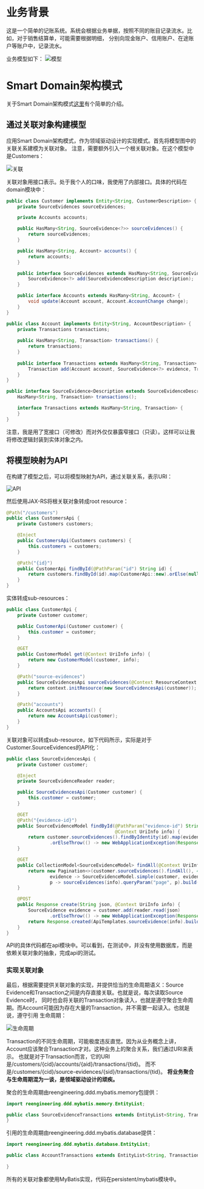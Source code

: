 # 业务背景

这是一个简单的记账系统。系统会根据业务单据，按照不同的账目记录流水。比如，对于销售结算单，可能需要根据明细，
分别向现金账户、信用账户、在途账户等账户中，记录流水。

业务模型如下：
![模型](public/model.jpg?raw=true "模型")

# Smart Domain架构模式

关于Smart Domain架构模式[这里](public/Smart%20Domain%20Pattern.pdf?raw=true)有个简单的介绍。 

## 通过关联对象构建模型

应用Smart Domain架构模式，作为领域驱动设计的实现模式。首先将模型图中的关联关系建模为关联对象。
注意，需要额外引入一个根关联对象。在这个模型中是Customers：

![关联](public/association.jpg?raw=true "关联")

关联对象用接口表示。处于我个人的口味，我使用了内部接口。具体的代码在domain模块中：

```java
public class Customer implements Entity<String, CustomerDescription> {
    private SourceEvidences sourceEvidences;

    private Accounts accounts;

    public HasMany<String, SourceEvidence<?>> sourceEvidences() {
        return sourceEvidences;
    }

    public HasMany<String, Account> accounts() {
        return accounts;
    }

    public interface SourceEvidences extends HasMany<String, SourceEvidence<?>> {
        SourceEvidence<?> add(SourceEvidenceDescription description);
    }

    public interface Accounts extends HasMany<String, Account> {
        void update(Account account, Account.AccountChange change);
    }
}

public class Account implements Entity<String, AccountDescription> {
    private Transactions transactions;
    
    public HasMany<String, Transaction> transactions() {
        return transactions;
    }
    
    public interface Transactions extends HasMany<String, Transaction> {
        Transaction add(Account account, SourceEvidence<?> evidence, TransactionDescription description);
    }
}

public interface SourceEvidence<Description extends SourceEvidenceDescription> extends Entity<String, Description> {
    HasMany<String, Transaction> transactions();

    interface Transactions extends HasMany<String, Transaction> {
    }
}
```

注意，我是用了宽接口（可修改）而对外仅仅暴露窄接口（只读）。这样可以让我将修改逻辑封装到实体对象之内。

## 将模型映射为API

在构建了模型之后，可以将模型映射为API，通过关联关系，表示URI：

![API](public/api.jpg?raw=true "API")

然后使用JAX-RS将根关联对象转成root resource：

```java
@Path("/customers")
public class CustomersApi {
    private Customers customers;

    @Inject
    public CustomersApi(Customers customers) {
        this.customers = customers;
    }

    @Path("{id}")
    public CustomerApi findById(@PathParam("id") String id) {
        return customers.findById(id).map(CustomerApi::new).orElse(null);
    }
}
```

实体转成sub-resources：
```java
public class CustomerApi {
    private Customer customer;

    public CustomerApi(Customer customer) {
        this.customer = customer;
    }

    @GET
    public CustomerModel get(@Context UriInfo info) {
        return new CustomerModel(customer, info);
    }

    @Path("source-evidences")
    public SourceEvidencesApi sourceEvidences(@Context ResourceContext context) {
        return context.initResource(new SourceEvidencesApi(customer));
    }

    @Path("accounts")
    public AccountsApi accounts() {
        return new AccountsApi(customer);
    }
}
```

关联对象可以转成sub-resource，如下代码所示，实际是对于Customer.SourceEvidences的API化：
```java
public class SourceEvidencesApi {
    private Customer customer;

    @Inject
    private SourceEvidenceReader reader;

    public SourceEvidencesApi(Customer customer) {
        this.customer = customer;
    }

    @GET
    @Path("{evidence-id}")
    public SourceEvidenceModel findById(@PathParam("evidence-id") String id,
                                        @Context UriInfo info) {
        return customer.sourceEvidences().findByIdentity(id).map(evidence -> SourceEvidenceModel.of(customer, evidence, info))
                .orElseThrow(() -> new WebApplicationException(Response.Status.NOT_FOUND));
    }

    @GET
    public CollectionModel<SourceEvidenceModel> findAll(@Context UriInfo info, @DefaultValue("0") @QueryParam("page") int page) {
        return new Pagination<>(customer.sourceEvidences().findAll(), 40).page(page,
                evidence -> SourceEvidenceModel.simple(customer, evidence, info),
                p -> sourceEvidences(info).queryParam("page", p).build(customer.getIdentity()));
    }

    @POST
    public Response create(String json, @Context UriInfo info) {
        SourceEvidence evidence = customer.add(reader.read(json)
                .orElseThrow(() -> new WebApplicationException(Response.Status.NOT_ACCEPTABLE)).description());
        return Response.created(ApiTemplates.sourceEvidence(info).build(customer.getIdentity(), evidence.getIdentity())).build();
    }
}
```
API的具体代码都在api模块中。可以看到，在测试中，并没有使用数据库，而是依赖关联对象的抽象，完成api的测试。

### 实现关联对象

最后，根据需要提供关联对象的实现，并提供恰当的生命周期语义：Source Evidence和Transaction之间是内存直接关联。也就是说，每次读取Source Evidence时，
同时也会将关联的Transaction对象读入，也就是遵守聚合生命周期。而Account可能因为存在大量的Transaction，并不需要一起读入。也就是说，遵守引用
生命周期：

![生命周期](public/lifecycle.jpg?raw=true "生命周期")

Transaction的不同生命周期，可能极度违反直觉。因为从业务概念上讲，Account应该聚合Transaction才对。这种业务上的聚合关系，我们通过URI来表示。
也就是对于Transaction而言，它的URI是/customers/{cid}/accounts/{aid}/transactions/{tid}。 而不是/customers/{cid}/source-evidences/{sid}/transactions/{tid}。 
**将业务聚合与生命周期混为一谈，是领域驱动设计的顽疾。**

聚合的生命周期由reengineering.ddd.mybatis.memory包提供：

```java
import reengineering.ddd.mybatis.memory.EntityList;

public class SourceEvidenceTransactions extends EntityList<String, Transaction> implements SourceEvidence.Transactions {
}
```

引用的生命周期由reengineering.ddd.mybatis.database提供：

```java
import reengineering.ddd.mybatis.database.EntityList;

public class AccountTransactions extends EntityList<String, Transaction> implements Account.Transactions {
    
}
```

所有的关联对象都使用MyBatis实现，代码在persistent/mybatis模块中。






